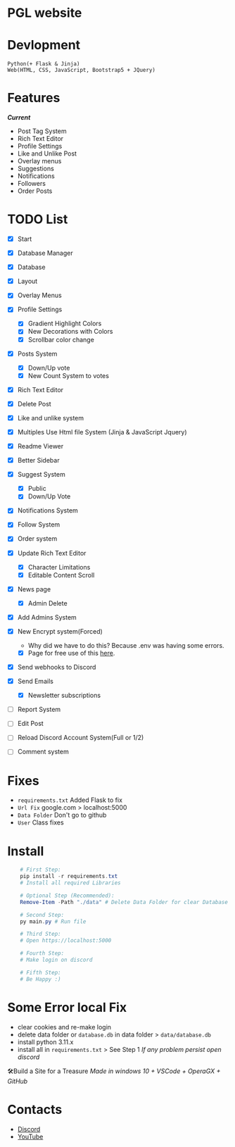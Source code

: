 # PGL website

# Devlopment
```
Python(+ Flask & Jinja)
Web(HTML, CSS, JavaScript, Bootstrap5 + JQuery)
```

# Features
__*Current*__
- Post Tag System
- Rich Text Editor
- Profile Settings
- Like and Unlike Post
- Overlay menus
- Suggestions
- Notifications
- Followers
- Order Posts

# TODO List
- [x] Start
- [x] Database Manager
- [x] Database
- [x] Layout
- [x] Overlay Menus
- [x] Profile Settings
    - [x] Gradient Highlight Colors
    - [x] New Decorations with Colors
    - [x] Scrollbar color change
- [x] Posts System
    - [x] Down/Up vote
    - [x] New Count System to votes
- [x] Rich Text Editor
- [x] Delete Post
- [x] Like and unlike system
- [x] Multiples Use Html file System (Jinja & JavaScript Jquery)
- [x] Readme Viewer
- [x] Better Sidebar
- [x] Suggest System
    - [x] Public
    - [x] Down/Up Vote
- [x] Notifications System
- [x] Follow System
- [x] Order system
- [x] Update Rich Text Editor
    - [x] Character Limitations
    - [x] Editable Content Scroll
- [x] News page
    - [x] Admin Delete
- [x] Add Admins System
- [x] New Encrypt system(Forced)
    - Why did we have to do this? Because .env was having some errors.
    - [x] Page for free use of this [here](/encrypt).
- [x] Send webhooks to Discord
- [x] Send Emails
    - [x] Newsletter subscriptions
- [ ] Report System
- [ ] Edit Post
- [ ] Reload Discord Account System(Full or 1/2)
- [ ] Comment system
    

# Fixes
- ``requirements.txt`` Added Flask to fix
- ``Url Fix`` google.com > localhost:5000
- ``Data Folder`` Don't go to github
- ``User`` Class fixes


# Install
```powershell
    # First Step:
    pip install -r requirements.txt 
    # Install all required Libraries

    # Optional Step (Recommended):
    Remove-Item -Path "./data" # Delete Data Folder for clear Database

    # Second Step:
    py main.py # Run file

    # Third Step:
    # Open https://localhost:5000

    # Fourth Step:
    # Make login on discord

    # Fifth Step:
    # Be Happy :)
```

# Some Error local Fix
- clear cookies and re-make login
- delete data folder or ``database.db`` in data folder > ``data/database.db``
- install python 3.11.x
- install all in ``requirements.txt`` > See Step 1
*If any problem persist open discord*


🛠Build a Site for a Treasure
*Made in windows 10 + VSCode + OperaGX + GitHub*

# Contacts
- [Discord](https://discord.gg/fb84sHDX7R)
- [YouTube](https://www.youtube.com/channel/UClcAmcdF0OvAOEgiKr5NgYQ)